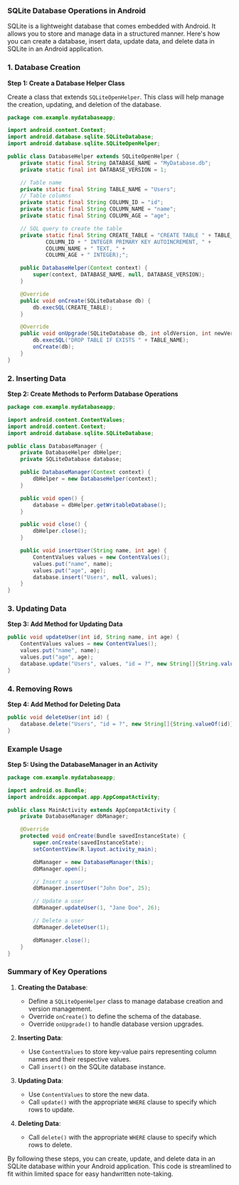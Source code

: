 ### SQLite Database Operations in Android

SQLite is a lightweight database that comes embedded with Android. It allows you to store and manage data in a structured manner. Here's how you can create a database, insert data, update data, and delete data in SQLite in an Android application.

### 1. Database Creation

**Step 1: Create a Database Helper Class**

Create a class that extends `SQLiteOpenHelper`. This class will help manage the creation, updating, and deletion of the database.

```java
package com.example.mydatabaseapp;

import android.content.Context;
import android.database.sqlite.SQLiteDatabase;
import android.database.sqlite.SQLiteOpenHelper;

public class DatabaseHelper extends SQLiteOpenHelper {
    private static final String DATABASE_NAME = "MyDatabase.db";
    private static final int DATABASE_VERSION = 1;

    // Table name
    private static final String TABLE_NAME = "Users";
    // Table columns
    private static final String COLUMN_ID = "id";
    private static final String COLUMN_NAME = "name";
    private static final String COLUMN_AGE = "age";

    // SQL query to create the table
    private static final String CREATE_TABLE = "CREATE TABLE " + TABLE_NAME + " (" +
            COLUMN_ID + " INTEGER PRIMARY KEY AUTOINCREMENT, " +
            COLUMN_NAME + " TEXT, " +
            COLUMN_AGE + " INTEGER);";

    public DatabaseHelper(Context context) {
        super(context, DATABASE_NAME, null, DATABASE_VERSION);
    }

    @Override
    public void onCreate(SQLiteDatabase db) {
        db.execSQL(CREATE_TABLE);
    }

    @Override
    public void onUpgrade(SQLiteDatabase db, int oldVersion, int newVersion) {
        db.execSQL("DROP TABLE IF EXISTS " + TABLE_NAME);
        onCreate(db);
    }
}
```

### 2. Inserting Data

**Step 2: Create Methods to Perform Database Operations**

```java
package com.example.mydatabaseapp;

import android.content.ContentValues;
import android.content.Context;
import android.database.sqlite.SQLiteDatabase;

public class DatabaseManager {
    private DatabaseHelper dbHelper;
    private SQLiteDatabase database;

    public DatabaseManager(Context context) {
        dbHelper = new DatabaseHelper(context);
    }

    public void open() {
        database = dbHelper.getWritableDatabase();
    }

    public void close() {
        dbHelper.close();
    }

    public void insertUser(String name, int age) {
        ContentValues values = new ContentValues();
        values.put("name", name);
        values.put("age", age);
        database.insert("Users", null, values);
    }
}
```

### 3. Updating Data

**Step 3: Add Method for Updating Data**

```java
public void updateUser(int id, String name, int age) {
    ContentValues values = new ContentValues();
    values.put("name", name);
    values.put("age", age);
    database.update("Users", values, "id = ?", new String[]{String.valueOf(id)});
}
```

### 4. Removing Rows

**Step 4: Add Method for Deleting Data**

```java
public void deleteUser(int id) {
    database.delete("Users", "id = ?", new String[]{String.valueOf(id)});
}
```

### Example Usage

**Step 5: Using the DatabaseManager in an Activity**

```java
package com.example.mydatabaseapp;

import android.os.Bundle;
import androidx.appcompat.app.AppCompatActivity;

public class MainActivity extends AppCompatActivity {
    private DatabaseManager dbManager;

    @Override
    protected void onCreate(Bundle savedInstanceState) {
        super.onCreate(savedInstanceState);
        setContentView(R.layout.activity_main);

        dbManager = new DatabaseManager(this);
        dbManager.open();

        // Insert a user
        dbManager.insertUser("John Doe", 25);

        // Update a user
        dbManager.updateUser(1, "Jane Doe", 26);

        // Delete a user
        dbManager.deleteUser(1);

        dbManager.close();
    }
}
```

### Summary of Key Operations

1. **Creating the Database**:
   - Define a `SQLiteOpenHelper` class to manage database creation and version management.
   - Override `onCreate()` to define the schema of the database.
   - Override `onUpgrade()` to handle database version upgrades.

2. **Inserting Data**:
   - Use `ContentValues` to store key-value pairs representing column names and their respective values.
   - Call `insert()` on the SQLite database instance.

3. **Updating Data**:
   - Use `ContentValues` to store the new data.
   - Call `update()` with the appropriate `WHERE` clause to specify which rows to update.

4. **Deleting Data**:
   - Call `delete()` with the appropriate `WHERE` clause to specify which rows to delete.

By following these steps, you can create, update, and delete data in an SQLite database within your Android application. This code is streamlined to fit within limited space for easy handwritten note-taking.